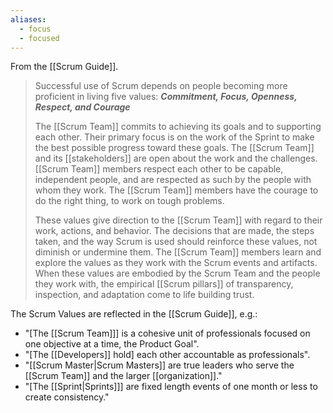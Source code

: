 ```yaml
---
aliases:
  - focus
  - focused
---
```

From the [[Scrum Guide]].
> Successful use of Scrum depends on people becoming more proficient in living five values:
> **_Commitment, Focus, Openness, Respect, and Courage_**
> 
> The [[Scrum Team]] commits to achieving its goals and to supporting each other. Their primary focus is on the work of the Sprint to make the best possible progress toward these goals. The [[Scrum Team]] and its [[stakeholders]] are open about the work and the challenges. [[Scrum Team]] members respect each other to be capable, independent people, and are respected as such by the people with whom they work. The [[Scrum Team]] members have the courage to do the right thing, to work on tough problems.
> 
> These values give direction to the [[Scrum Team]] with regard to their work, actions, and behavior. The decisions that are made, the steps taken, and the way Scrum is used should reinforce these values, not diminish or undermine them. The [[Scrum Team]] members learn and explore the values as they work with the Scrum events and artifacts. When these values are embodied by the Scrum Team and the people they work with, the empirical [[Scrum pillars]] of transparency, inspection, and adaptation come to life building trust.

The Scrum Values are reflected in the [[Scrum Guide]], e.g.:
- "\[The [[Scrum Team]]\] is a cohesive unit of professionals focused on one objective at a time, the Product Goal".
- "\[The [[Developers]] hold\] each other accountable as professionals".
- "[[Scrum Master|Scrum Masters]] are true leaders who serve the [[Scrum Team]] and the larger [[organization]]."
- "\[The [[Sprint|Sprints]]] are fixed length events of one month or less to create consistency."
